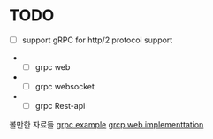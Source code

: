 TODO
===
- [ ] support gRPC for http/2 protocol support
- - [ ]  grpc web
- - [ ] grpc websocket
- - [ ] grpc Rest-api

볼만한 자료들
[grpc example](https://jusths.tistory.com/127)
[grcp web implementtation](https://github.com/improbable-eng/grpc-web)


